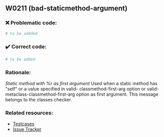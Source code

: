 ## W0211 (bad-staticmethod-argument)

### :x: Problematic code:

```python
# to be addded
```

### :heavy_check_mark: Correct code:

```python
# to be added
```

### Rationale:

 *Static method with %r as first argument*
  Used when a static method has "self" or a value specified in valid-
  classmethod-first-arg option or valid-metaclass-classmethod-first-arg option
  as first argument. This message belongs to the classes checker.



### Related resources:

- [Testcases](#)
- [Issue Tracker](https://github.com/PyCQA/pylint/issues?q=is%3Aissue+%22bad-staticmethod-argument%22+OR+%22W0211%22)

